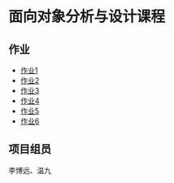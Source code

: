 # 面向对象分析与设计课程

## 作业

- [作业1][hw1]
- [作业2][hw2]
- [作业3][hw3]
- [作业4][hw4]
- [作业5][hw5]
- [作业6][hw6]

## 项目组员

李博远、温九

[hw1]: https://github.com/liberion1994/oo/blob/master/%E4%BD%9C%E4%B8%9A1/%E4%BD%9C%E4%B8%9A1-%E7%A8%8B%E5%BA%8F%E8%AE%BE%E8%AE%A1%E8%AF%AD%E8%A8%80%E7%9A%84OO%E7%89%B9%E6%80%A7%E8%B0%83%E7%A0%94%E6%8A%A5%E5%91%8A.docx	"作业1"
[hw2]: https://github.com/liberion1994/oo/blob/master/%E4%BD%9C%E4%B8%9A2/%E4%BD%9C%E4%B8%9A2-%E5%9B%BE%E4%B9%A6%E4%BA%A4%E6%98%93%E5%B9%B3%E5%8F%B0%E7%9A%84%E5%8A%9F%E8%83%BD%E9%9C%80%E6%B1%82.md	"作业2"
[hw3]: https://github.com/liberion1994/oo/blob/master/%E4%BD%9C%E4%B8%9A3/%E4%BD%9C%E4%B8%9A3-%E9%AB%98%E6%A0%A1%E8%87%AA%E4%B8%BB%E6%8B%9B%E7%94%9F%E7%AE%A1%E7%90%86%E7%B3%BB%E7%BB%9F%E6%B6%89%E4%BC%97%E5%88%86%E6%9E%90.md	"作业3"
[hw4]: https://github.com/liberion1994/oo/blob/master/%E4%BD%9C%E4%B8%9A4/%E4%BD%9C%E4%B8%9A4-%E9%AB%98%E6%A0%A1%E8%87%AA%E4%B8%BB%E8%87%AA%E4%B8%BB%E6%8B%9B%E7%94%9F%E7%AE%A1%E7%90%86%E7%B3%BB%E7%BB%9F%E9%9C%80%E6%B1%82%E5%88%86%E6%9E%90%E6%8A%A5%E5%91%8A.md	"作业4"
[hw5]: https://github.com/liberion1994/oo/blob/master/%E4%BD%9C%E4%B8%9A5/%E9%AB%98%E6%A0%A1%E8%87%AA%E4%B8%BB%E8%87%AA%E4%B8%BB%E6%8B%9B%E7%94%9F%E7%AE%A1%E7%90%86%E7%B3%BB%E7%BB%9F%E9%9D%A2%E5%90%91%E5%AF%B9%E8%B1%A1%E5%88%86%E6%9E%90.md	"作业5"
[hw6]: https://github.com/liberion1994/oo/blob/master/%E4%BD%9C%E4%B8%9A6/%E9%AB%98%E6%A0%A1%E8%87%AA%E4%B8%BB%E6%8B%9B%E7%94%9F%E7%AE%A1%E7%90%86%E7%B3%BB%E7%BB%9F%E9%9D%A2%E5%90%91%E5%AF%B9%E8%B1%A1%E8%AE%BE%E8%AE%A1.md	"作业6"